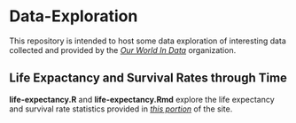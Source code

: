 # Data-Exploration

This repository is intended to host some data exploration of interesting data collected and provided by the [_Our World In Data_](https://ourworldindata.org) organization.

## Life Expactancy and Survival Rates through Time

__life-expectancy.R__ and __life-expectancy.Rmd__ explore the life expectancy and survival rate statistics provided in [_this portion_](https://ourworldindata.org/life-expectancy) of the site.
